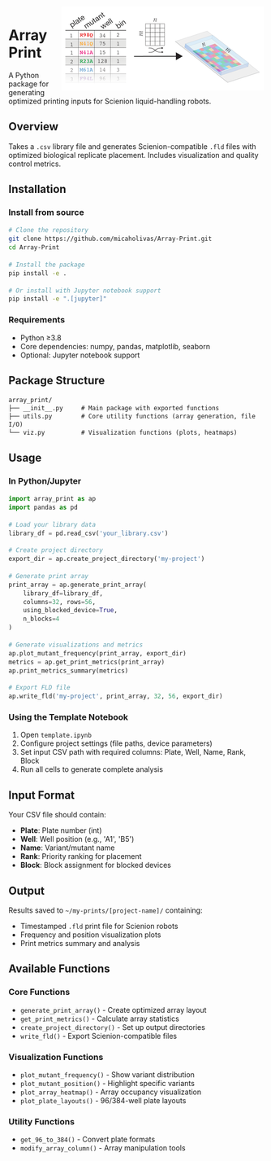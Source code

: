 <img src="images/array_print.png" alt="Array Print" align="right"/>

# Array Print

A Python package for generating optimized printing inputs for Scienion liquid-handling robots.

## Overview

Takes a `.csv` library file and generates Scienion-compatible `.fld` files with optimized biological replicate placement. Includes visualization and quality control metrics.

## Installation

### Install from source
```bash
# Clone the repository
git clone https://github.com/micaholivas/Array-Print.git
cd Array-Print

# Install the package
pip install -e .

# Or install with Jupyter notebook support
pip install -e ".[jupyter]"
```

### Requirements
- Python ≥3.8
- Core dependencies: numpy, pandas, matplotlib, seaborn
- Optional: Jupyter notebook support

## Package Structure

```
array_print/
├── __init__.py     # Main package with exported functions
├── utils.py        # Core utility functions (array generation, file I/O)
└── viz.py          # Visualization functions (plots, heatmaps)
```

## Usage

### In Python/Jupyter
```python
import array_print as ap
import pandas as pd

# Load your library data
library_df = pd.read_csv('your_library.csv')

# Create project directory
export_dir = ap.create_project_directory('my-project')

# Generate print array
print_array = ap.generate_print_array(
    library_df=library_df,
    columns=32, rows=56,
    using_blocked_device=True,
    n_blocks=4
)

# Generate visualizations and metrics
ap.plot_mutant_frequency(print_array, export_dir)
metrics = ap.get_print_metrics(print_array)
ap.print_metrics_summary(metrics)

# Export FLD file
ap.write_fld('my-project', print_array, 32, 56, export_dir)
```

### Using the Template Notebook
1. Open `template.ipynb`
2. Configure project settings (file paths, device parameters)
3. Set input CSV path with required columns: Plate, Well, Name, Rank, Block
4. Run all cells to generate complete analysis

## Input Format

Your CSV file should contain:
- **Plate**: Plate number (int)
- **Well**: Well position (e.g., 'A1', 'B5')
- **Name**: Variant/mutant name
- **Rank**: Priority ranking for placement
- **Block**: Block assignment for blocked devices

## Output

Results saved to `~/my-prints/[project-name]/` containing:
- Timestamped `.fld` print file for Scienion robots
- Frequency and position visualization plots
- Print metrics summary and analysis

## Available Functions

### Core Functions
- `generate_print_array()` - Create optimized array layout
- `get_print_metrics()` - Calculate array statistics
- `create_project_directory()` - Set up output directories
- `write_fld()` - Export Scienion-compatible files

### Visualization Functions  
- `plot_mutant_frequency()` - Show variant distribution
- `plot_mutant_position()` - Highlight specific variants
- `plot_array_heatmap()` - Array occupancy visualization
- `plot_plate_layouts()` - 96/384-well plate layouts

### Utility Functions
- `get_96_to_384()` - Convert plate formats
- `modify_array_column()` - Array manipulation tools
